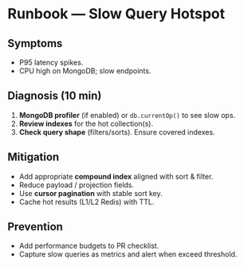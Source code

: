 
# Runbook — Slow Query Hotspot

## Symptoms
- P95 latency spikes.
- CPU high on MongoDB; slow endpoints.

## Diagnosis (10 min)
1. **MongoDB profiler** (if enabled) or `db.currentOp()` to see slow ops.
2. **Review indexes** for the hot collection(s).
3. **Check query shape** (filters/sorts). Ensure covered indexes.

## Mitigation
- Add appropriate **compound index** aligned with sort & filter.
- Reduce payload / projection fields.
- Use **cursor pagination** with stable sort key.
- Cache hot results (L1/L2 Redis) with TTL.

## Prevention
- Add performance budgets to PR checklist.
- Capture slow queries as metrics and alert when exceed threshold.
